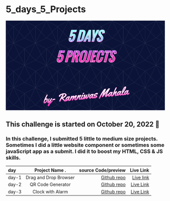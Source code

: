 # 5_days_5_Projects

![](images/readme.png)
## This challenge is started on October 20, 2022 📅
### In this challenge, I submitted 5 little to medium size projects. Sometimes I did a little website component or sometimes some javaScript app as a submit. I did it to boost my HTML, CSS & JS skills.


| day   | Project Name    .     | source Code/preview |                       Live Link           |
| :---  | :-------------------: | ------------------: |  ---------------------------------------: |
| day-1 | Drag and Drop Browser | [Github repo](https://github.com/RamniwasMahala007/5_days5_Projects/tree/main/1-Drag%26Drop_Browser) | [Live link](https://ramniwasmahala007.github.io/5_days5_Projects/1-Drag&Drop_Browser/) |
| day-2 | QR Code Generator | [Github repo](https://github.com/RamniwasMahala007/5_days5_Projects/tree/main/2-QR_Code_Generator) | [Live Link](https://ramniwasmahala007.github.io/5_days5_Projects/2-QR_Code_Generator/) |
| day-3 | Clock with Alarm | [Github repo](https://github.com/RamniwasMahala007/5_days5_Projects/tree/main/3-Clock_with_Alarm) | [Live Link](https://ramniwasmahala007.github.io/5_days5_Projects/3-Clock_with_Alarm/) |


